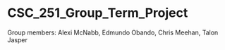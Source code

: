 # CSC_251_Group_Term_Project

Group members: Alexi McNabb, Edmundo Obando, Chris Meehan, Talon Jasper
